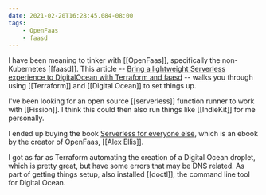 ```yaml
---
date: 2021-02-20T16:28:45.084-08:00
tags:
    - OpenFaas
    - faasd
---
```

I have been meaning to tinker with [[OpenFaas]], specifically the non-Kubernetes [[faasd]]. This article -- [Bring a lightweight Serverless experience to DigitalOcean with Terraform and faasd](https://www.openfaas.com/blog/faasd-tls-terraform/) -- walks you through using [[Terraform]] and [[Digital Ocean]] to set things up. 

I've been looking for an open source [[serverless]] function runner to work with [[Fission]]. I think this could then also run things like [[IndieKit]] for me personally.

I ended up buying the book [Serverless for everyone else](https://gumroad.com/l/serverless-for-everyone-else), which is an ebook by the creator of OpenFaas, [[Alex Ellis]].

I got as far as Terraform automating the creation of a Digital Ocean droplet, which is pretty great, but have some errors that may be DNS related. As part of getting things setup, also installed [[doctl]], the command line tool for Digital Ocean.